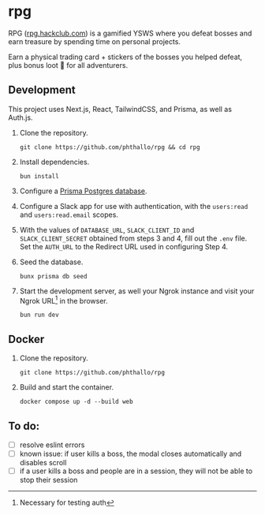 # rpg

RPG ([rpg.hackclub.com](https://rpg.hackclub.com)) is a gamified YSWS where you defeat bosses and earn treasure by spending time on personal projects. 

Earn a physical trading card + stickers of the bosses you helped defeat, plus bonus loot 👀 for all adventurers.

## Development
This project uses Next.js, React, TailwindCSS, and Prisma, as well as Auth.js.

1. Clone the repository.
    ```
    git clone https://github.com/phthallo/rpg && cd rpg
    ```

2. Install dependencies.
    ```
    bun install 
    ```

3. Configure a [Prisma Postgres database](https://www.prisma.io/).

4. Configure a Slack app for use with authentication, with the `users:read` and `users:read.email` scopes.

5. With the values of `DATABASE_URL`, `SLACK_CLIENT_ID` and `SLACK_CLIENT_SECRET` obtained from steps 3 and 4, fill out the `.env` file. Set the `AUTH_URL` to the Redirect URL used in configuring Step 4.

6. Seed the database.
   ```
   bunx prisma db seed
   ```

7. Start the development server, as well your Ngrok instance and visit your Ngrok URL[^1] in the browser.
   ```
   bun run dev
   ```

[^1]: Necessary for testing auth

## Docker
1. Clone the repository.
    ```
    git clone https://github.com/phthallo/rpg 
    ```

3. Build and start the container.
    ```
    docker compose up -d --build web
    ```

## To do:
- [ ] resolve eslint errors
- [ ] known issue: if user kills a boss, the modal closes automatically and disables scroll
- [ ] if a user kills a boss and people are in a session, they will not be able to stop their session